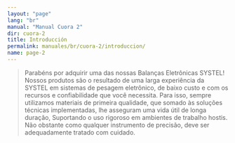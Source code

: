 ```yaml
---
layout: "page"
lang: "br"
manual: "Manual Cuora 2"
dir: cuora-2
title: Introducción
permalink: manuales/br/cuora-2/introduccion/
name: page-2
---
```

>Parabéns por adquirir uma das nossas Balanças Eletrônicas SYSTEL!<br>
Nossos produtos são o resultado de uma larga experiência da SYSTEL em sistemas de
pesagem eletrônico, de baixo custo e com os recursos e confiabilidade que você necessita.
Para isso, sempre utilizamos materiais de primeira qualidade, que somado às soluções técnicas
implementadas, lhe asseguram uma vida útil de longa duração, Suportando o uso rigoroso em ambientes
de trabalho hostis. Não obstante como qualquer instrumento de precisão, deve ser
adequadamente tratado com cuidado.
